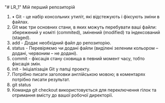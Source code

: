 "# LR_1" Мій перший репозиторій 
1. • Git - це набір консольних утиліт, які відстежують і фіксують зміни в
файлах.
2.  Git має три основних стани, в яких можуть перебувати ваші файли:
збережений у коміті (commited), змінений (modified) та
індексований (staged).
3. add - Додає необхідний файл до репозиторію.
4. status - Перевіряємо чи додані файли (виділені зеленим кольором – додані, червоним – не
додані).
5. commit - фіксація стану сховища в певний момент часу, тобто фіксація змін.
6. init - Ініціалізація Git у папці проекту.
7. Потрібно писати заголовки англійською мовою; в коментарях потрібно писати результат.
8. git status
9. Команда git checkout використовується для переключення гілок та отримання вмісту до вашої робочої директорії.
